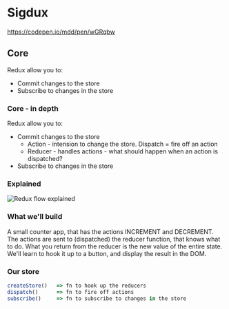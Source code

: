 # Sigdux
https://codepen.io/mdd/pen/wGRqbw

## Core
Redux allow you to:
* Commit changes to the store
* Subscribe to changes in the store

### Core - in depth
Redux allow you to:
* Commit changes to the store
	* Action - intension to change the store. Dispatch = fire off an action
	* Reducer - handles actions - what should happen when an action is dispatched?
* Subscribe to changes in the store


### Explained
![Redux flow explained](https://cdn-images-1.medium.com/max/1200/0*cntBtPADjE2ykLSP.png)


### What we'll build
A small counter app, that has the actions INCREMENT and DECREMENT. The actions are sent to (dispatched) the reducer function, that knows what to do. What you return from the reducer is the new value of the entire state. We'll learn to hook it up to a button, and display the result in the DOM. 

### Our store
```javascript
createStore() 	=> fn to hook up the reducers
dispatch() 		=> fn to fire off actions
subscribe() 	=> fn to subscribe to changes in the store
```